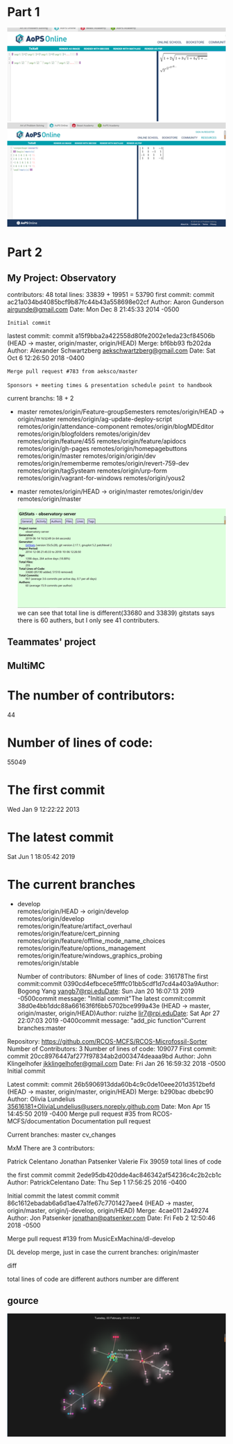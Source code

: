 # Part 1
![latex1.png](latex1.png)
![latex2.png](latex2.png)

# Part 2

## My Project: Observatory
contributors: 48
total lines: 33839 + 19951 = 53790
first commit: 
commit ac21a034bd4085bcf9b87fc44b43a558698e02cf
Author: Aaron Gunderson <airgunde@gmail.com>
Date:   Mon Dec 8 21:45:33 2014 -0500

    Initial commit

lastest commit:
commit a15f9bba2a422558d80fe2002e1eda23cf84506b (HEAD -> master, origin/master, origin/HEAD)
Merge: bf6bb93 fb202da
Author: Alexander Schwartzberg <aekschwartzberg@gmail.com>
Date:   Sat Oct 6 12:26:50 2018 -0400

    Merge pull request #783 from aeksco/master

    Sponsors + meeting times & presentation schedule point to handbook

current branchs: 18 + 2

* master
  remotes/origin/Feature-groupSemesters
  remotes/origin/HEAD -> origin/master
  remotes/origin/ag-update-deploy-script
  remotes/origin/attendance-component
  remotes/origin/blogMDEditor
  remotes/origin/blogfolders
  remotes/origin/dev
  remotes/origin/feature/455
  remotes/origin/feature/apidocs
  remotes/origin/gh-pages
  remotes/origin/homepagebuttons
  remotes/origin/master
  remotes/origin/origin/dev
  remotes/origin/rememberme
  remotes/origin/revert-759-dev
  remotes/origin/tagSysteam
  remotes/origin/urp-form
  remotes/origin/vagrant-for-windows
  remotes/origin/yous2

* master
  remotes/origin/HEAD -> origin/master
  remotes/origin/dev
  remotes/origin/master
  
  ![gitstats.png](gitstats.png)
  we can see that total line is different(33680 and 33839)
  gitstats says there is 60 authers, but I only see 41 contributers.

## Teammates' project
## MultiMC  
# The number of contributors:  
44
# Number of lines of code:  
55049
# The first commit  
Wed Jan 9 12:22:22 2013
# The latest commit  
Sat Jun 1 18:05:42 2019
# The current branches  
* develop  
  remotes/origin/HEAD -> origin/develop  
  remotes/origin/develop  
  remotes/origin/feature/artifact_overhaul  
  remotes/origin/feature/cert_pinning  
  remotes/origin/feature/offline_mode_name_choices  
  remotes/origin/feature/options_management  
  remotes/origin/feature/windows_graphics_probing  
  remotes/origin/stable  
  
  
  Number of contributors: 8Number of lines of code: 316178The first commit:commit 0390cd4efbcece5ffffc01bb5cdf1d7cd4a403a9Author: Bogong Yang yangb7@rpi.eduDate: Sun Jan 20 16:07:13 2019 -0500commit message: "Initial commit"The latest commit:commit 38d0e4bb1ddc88a66163f6f6bb5702bce999a43e (HEAD -> master, origin/master, origin/HEAD)Author: ruizhe lir7@rpi.eduDate: Sat Apr 27 22:07:03 2019 -0400commit message: "add_pic function"Current branches:master
 
 
 Repository: https://github.com/RCOS-MCFS/RCOS-Microfossil-Sorter
Number of Contributors: 3
Number of lines of code: 109077
First commit:
commit 20cc8976447af277f97834ab2d003474deaaa9bd
Author: John Klingelhofer jkklingelhofer@gmail.com
Date: Fri Jan 26 16:59:32 2018 -0500
Initial commit

Latest commit:
commit 26b5906913dda60b4c9c0de10eee201d3512befd (HEAD -> master, origin/master, origin/HEAD)
Merge: b290bac dbebc90
Author: Olivia Lundelius 35616181+OliviaLundelius@users.noreply.github.com
Date: Mon Apr 15 14:45:50 2019 -0400
Merge pull request #35 from RCOS-MCFS/documentation
Documentation pull request

Current branches:
master
cv_changes


  
  MxM There are 3 contributors:

Patrick Celentano
Jonathan Patsenker
Valerie Fix
39059 total lines of code

the first commit commit 2ede95db420dde4ac846342af54236c4c2b2cb1c Author: PatrickCelentano Date: Thu Sep 1 17:56:25 2016 -0400

Initial commit
the latest commit commit 86c1612ebadab6a6d1ae47a1fe67c7701427aee4 (HEAD -> master, origin/master, origin/j-develop, origin/HEAD) Merge: 4cae011 2a49274 Author: Jon Patsenker jonathan@patsenker.com Date: Fri Feb 2 12:50:46 2018 -0500

Merge pull request #139 from MusicExMachina/dl-develop

DL develop merge, just in case
the current branches: origin/master

diff

total lines of code are different
authors number are different 

## gource
![gource.png](gource.png)
